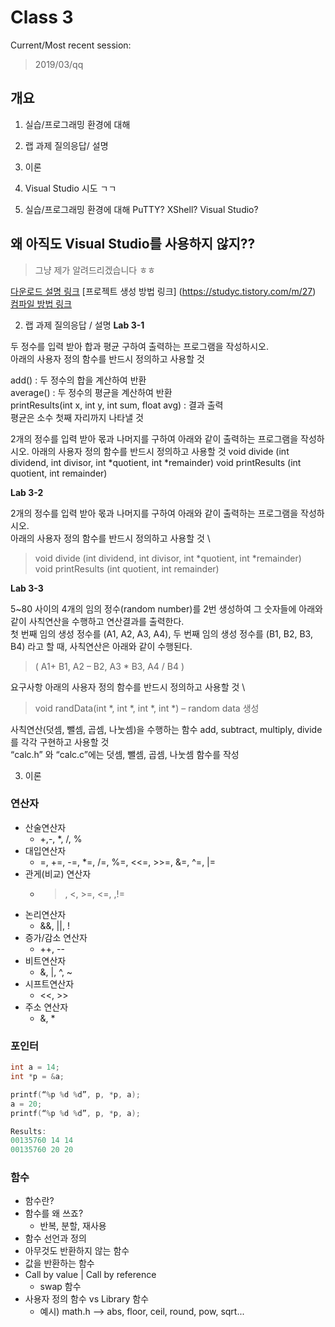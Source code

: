 # Class 3
Current/Most recent session:
> 2019/03/qq

## 개요

1. 실습/프로그래밍 환경에 대해
2. 랩 과제 질의응답/ 설명 
3. 이론
4. Visual Studio 시도 ㄱㄱ

1. 실습/프로그래밍 환경에 대해
PuTTY? XShell? Visual Studio?
## 왜 아직도 Visual Studio를 사용하지 않지??
> 그냥 제가 알려드리겠습니다 ㅎㅎ

[다운로드 설명 링크](https://note0913.tistory.com/84)
[프로젝트 생성 방법 링크] (https://studyc.tistory.com/m/27)
[컴파일 방법 링크](https://dojang.io/mod/page/view.php?id=8)

2. 랩 과제 질의응답 / 설명
**Lab 3-1**

두 정수를 입력 받아 합과 평균 구하여 출력하는 프로그램을 작성하시오. \
아래의 사용자 정의 함수를 반드시 정의하고 사용할 것

add()        : 두 정수의 합을 계산하여 반환 \
average() : 두 정수의 평균을 계산하여 반환 \
printResults(int x, int y, int sum, float avg) : 결과 출력  \
평균은 소수 첫째 자리까지 나타낼 것

2개의 정수를 입력 받아 몫과 나머지를 구하여 아래와 같이 출력하는 프로그램을 작성하시오.
아래의 사용자 정의 함수를 반드시 정의하고 사용할 것
void divide (int dividend, int divisor, int *quotient, int *remainder)
void printResults (int quotient, int remainder)

**Lab 3-2**

2개의 정수를 입력 받아 몫과 나머지를 구하여 아래와 같이 출력하는 프로그램을 작성하시오. \
아래의 사용자 정의 함수를 반드시 정의하고 사용할 것 \

> void divide (int dividend, int divisor, int *quotient, int *remainder) \
void printResults (int quotient, int remainder)

**Lab 3-3**

5~80 사이의 4개의 임의 정수(random number)를 2번 생성하여 그 숫자들에 아래와 같이 사칙연산을 수행하고 연산결과를 출력한다. \
첫 번째 임의 생성 정수를 (A1, A2, A3, A4), 두 번째 임의 생성 정수를 (B1, B2, B3, B4) 라고 할 때, 사칙연산은 아래와 같이 수행된다.

>  ( A1+ B1,  A2 – B2,  A3 * B3,  A4 / B4 )

요구사항
아래의 사용자 정의 함수를 반드시 정의하고 사용할 것 \

> void randData(int *, int *, int *, int *) – random data 생성

사칙연산(덧셈, 뺄셈, 곱셈, 나눗셈)을 수행하는 함수 add, subtract, multiply, divide 를 각각 구현하고 사용할 것 \
“calc.h” 와 “calc.c”에는 덧셈, 뺄셈, 곱셈, 나눗셈 함수를 작성


3. 이론
### 연산자
* 산술연산자
  * +,-, *, /, % 
* 대입연산자
  * =, +=, -=, *=, /=, %=, <<=, >>=, &=, ^=, |= 
* 관게(비교) 연산자
  * >, <, >=, <=, ,!= 
* 논리연산자
  * &&, ||, ! 
* 증가/감소 연산자
  * ++, --
* 비트연산자
  * &, |, ^, ~ 
* 시프트연산자
  * <<, >>
* 주소 연산자
  * &, *

### 포인터

```c
int a = 14;
int *p = &a;

printf(“%p %d %d”, p, *p, a); 
a = 20; 
printf(“%p %d %d”, p, *p, a);

Results: 
00135760 14 14 
00135760 20 20
```

### 함수
* 함수란?
* 함수를 왜 쓰죠?
  * 반복, 분할, 재사용
* 함수 선언과 정의
* 아무것도 반환하지 않는 함수
* 값을 반환하는 함수
* Call by value | Call by reference
  * swap 함수
* 사용자 정의 함수 vs Library 함수
  * 예시) math.h --> abs, floor, ceil, round, pow, sqrt...


